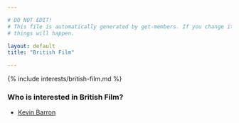 ```yaml
---

# DO NOT EDIT!
# This file is automatically generated by get-members. If you change it, bad
# things will happen.

layout: default
title: "British Film"

---
```


{% include interests/british-film.md %}

### Who is interested in British Film?


* [Kevin Barron](members/kevin-barron.html)
